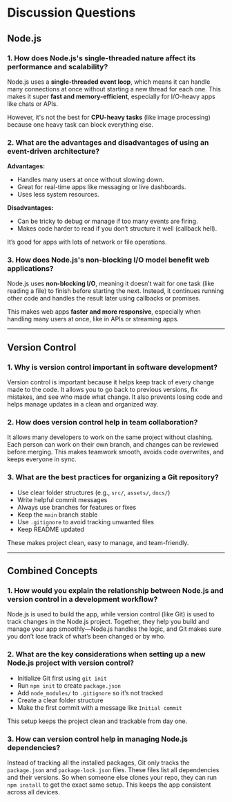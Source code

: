 # Discussion Questions

## Node.js
### 1. How does Node.js's single-threaded nature affect its performance and scalability?

Node.js uses a **single-threaded event loop**, which means it can handle many connections at once without starting a new thread for each one. This makes it super **fast and memory-efficient**, especially for I/O-heavy apps like chats or APIs.

However, it's not the best for **CPU-heavy tasks** (like image processing) because one heavy task can block everything else.



### 2. What are the advantages and disadvantages of using an event-driven architecture?

**Advantages:**

* Handles many users at once without slowing down.
* Great for real-time apps like messaging or live dashboards.
* Uses less system resources.

**Disadvantages:**

* Can be tricky to debug or manage if too many events are firing.
* Makes code harder to read if you don’t structure it well (callback hell).

It’s good for apps with lots of network or file operations.



### 3. How does Node.js's non-blocking I/O model benefit web applications?

Node.js uses **non-blocking I/O**, meaning it doesn’t wait for one task (like reading a file) to finish before starting the next. Instead, it continues running other code and handles the result later using callbacks or promises.

This makes web apps **faster and more responsive**, especially when handling many users at once, like in APIs or streaming apps.

---
## Version Control


### 1. Why is version control important in software development?

Version control is important because it helps keep track of every change made to the code. It allows you to go back to previous versions, fix mistakes, and see who made what change. It also prevents losing code and helps manage updates in a clean and organized way.



### 2. How does version control help in team collaboration?

It allows many developers to work on the same project without clashing. Each person can work on their own branch, and changes can be reviewed before merging. This makes teamwork smooth, avoids code overwrites, and keeps everyone in sync.



### 3. What are the best practices for organizing a Git repository?

* Use clear folder structures (e.g., `src/`, `assets/`, `docs/`)
* Write helpful commit messages
* Always use branches for features or fixes
* Keep the `main` branch stable
* Use `.gitignore` to avoid tracking unwanted files
* Keep README updated

These makes project clean, easy to manage, and team-friendly.

---

## Combined Concepts


### 1. How would you explain the relationship between Node.js and version control in a development workflow?

Node.js is used to build the app, while version control (like Git) is used to track changes in the Node.js project. Together, they help you build and manage your app smoothly—Node.js handles the logic, and Git makes sure you don’t lose track of what’s been changed or by who.



### 2. What are the key considerations when setting up a new Node.js project with version control?

* Initialize Git first using `git init`
* Run `npm init` to create `package.json`
* Add `node_modules/` to `.gitignore` so it’s not tracked
* Create a clear folder structure
* Make the first commit with a message like `Initial commit`

This setup keeps the project clean and trackable from day one.



### 3. How can version control help in managing Node.js dependencies?

Instead of tracking all the installed packages, Git only tracks the `package.json` and `package-lock.json` files. These files list all dependencies and their versions. So when someone else clones your repo, they can run `npm install` to get the exact same setup. This keeps the app consistent across all devices.

